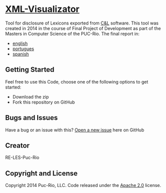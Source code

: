 # [XML-Visualizator](http://nitanilla.com/visualizer)  

Tool for disclosure of Lexicons exported from [C&L](http://pes.inf.puc-rio.br/cel/index_old.htm) software. This tool was created in 2014 in the course of Final Project of Development as part of the Masters in Computer Science of the PUC-Rio.
The final report in:
* [english](https://translate.google.com.br/translate?sl=pt&tl=en&js=y&prev=_t&hl=pt-BR&ie=UTF-8&u=nitanilla.com%2FPFP&edit-text=)
* [portugues](https://docs.google.com/document/d/1f0pUko8-0ga6jRZYrRqhnpfLQLFD2dPeub4eQ9E5g-c/pub)
* [spanish](https://translate.google.com.br/translate?sl=pt&tl=es&js=y&prev=_t&hl=pt-BR&ie=UTF-8&u=nitanilla.com%2FPFP&edit-text=)


## Getting Started

Feel free to use this Code, choose one of the following options to get started:
* Download the zip
* Fork this repository on GitHub

## Bugs and Issues

Have a bug or an issue with this? [Open a new issue](https://github.com/ekalmentero/XML-visualization/issues) here on GitHub 

## Creator

RE-LES-Puc-Rio


## Copyright and License

Copyright 2014 Puc-Rio, LLC. Code released under the [Apache 2.0](https://github.com/ekalmentero/XML-visualization/blob/master/LICENSE) license.
